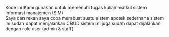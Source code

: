 Kode ini Kami gunakan untuk memenuhi tugas kuliah matkul sistem informasi manajemen (SIM)  
Saya dan rekan saya coba membuat suatu sistem apotek sederhana
sistem ini sudah dapat menjalankan CRUD
sistem ini juga sudah dapat dijalankan dengan role user (admin & staff)
